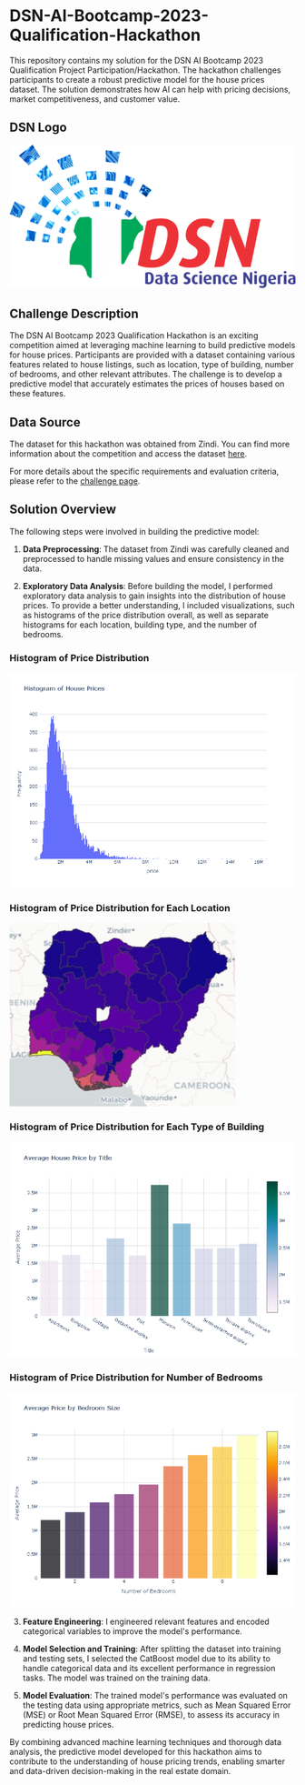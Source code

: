 # DSN-AI-Bootcamp-2023-Qualification-Hackathon

This repository contains my solution for the DSN AI Bootcamp 2023 Qualification Project Participation/Hackathon. The hackathon challenges participants to create a robust predictive model for the house prices dataset. The solution demonstrates how AI can help with pricing decisions, market competitiveness, and customer value.
## DSN Logo

![DSN Logo](asset\DATA-SCIENCE-LOGO-e1577726038798.png)


## Challenge Description

The DSN AI Bootcamp 2023 Qualification Hackathon is an exciting competition aimed at leveraging machine learning to build predictive models for house prices. Participants are provided with a dataset containing various features related to house listings, such as location, type of building, number of bedrooms, and other relevant attributes. The challenge is to develop a predictive model that accurately estimates the prices of houses based on these features.

## Data Source

The dataset for this hackathon was obtained from Zindi. You can find more information about the competition and access the dataset [here](https://zindi.africa/competitions/free-ai-classes-in-every-city-hackathon-2023).

For more details about the specific requirements and evaluation criteria, please refer to the [challenge page](https://github.com/DataScienceNigeria/DSN-AI-Bootcamp-2023-Qualification-Project-Participation-and-Hackathon/blob/main/ML%20with%20Azure-Python.md#judging-criteria).

## Solution Overview
The following steps were involved in building the predictive model:

1. **Data Preprocessing**: The dataset from Zindi was carefully cleaned and preprocessed to handle missing values and ensure consistency in the data.

2. **Exploratory Data Analysis**: Before building the model, I performed exploratory data analysis to gain insights into the distribution of house prices. To provide a better understanding, I included visualizations, such as histograms of the price distribution overall, as well as separate histograms for each location, building type, and the number of bedrooms.

### Histogram of Price Distribution
![Histogram of Price Distribution](asset/price_distribution.png)
### Histogram of Price Distribution for Each Location
![Histogram of Price Distribution for Each Location](asset/map_chloro.jpg)
### Histogram of Price Distribution for Each Type of Building
![Histogram of Price Distribution for Each Type of Building](asset/pricetitle.png)
### Histogram of Price Distribution for Number of Bedrooms
![Histogram of Price Distribution for Number of Bedrooms](asset/pricebed.png)

3. **Feature Engineering**: I engineered relevant features and encoded categorical variables to improve the model's performance.

4. **Model Selection and Training**: After splitting the dataset into training and testing sets, I selected the CatBoost model due to its ability to handle categorical data and its excellent performance in regression tasks. The model was trained on the training data.

5. **Model Evaluation**: The trained model's performance was evaluated on the testing data using appropriate metrics, such as Mean Squared Error (MSE) or Root Mean Squared Error (RMSE), to assess its accuracy in predicting house prices.



By combining advanced machine learning techniques and thorough data analysis, the predictive model developed for this hackathon aims to contribute to the understanding of house pricing trends, enabling smarter and data-driven decision-making in the real estate domain.
